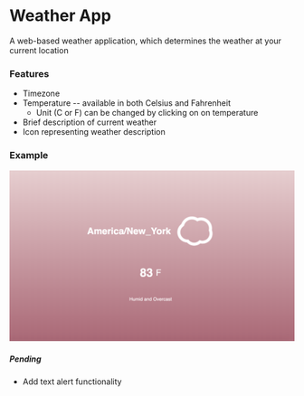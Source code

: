 # Weather App
A web-based weather application, which determines the weather at your current location

### Features
* Timezone
* Temperature -- available in both Celsius and Fahrenheit
    - Unit (C or F) can be changed by clicking on on temperature
* Brief description of current weather
* Icon representing weather description

### Example
![New York Timezone Example](https://github.com/laurenrodr/weatherApp/blob/mainBranch/weatherAppEx.png)

##### Pending
* Add text alert functionality
